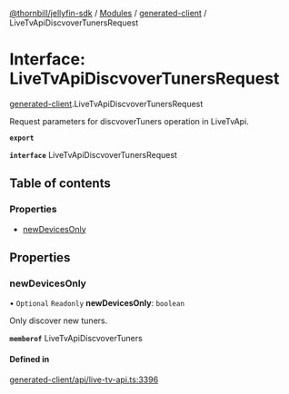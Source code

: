 [@thornbill/jellyfin-sdk](../README.md) / [Modules](../modules.md) / [generated-client](../modules/generated_client.md) / LiveTvApiDiscvoverTunersRequest

# Interface: LiveTvApiDiscvoverTunersRequest

[generated-client](../modules/generated_client.md).LiveTvApiDiscvoverTunersRequest

Request parameters for discvoverTuners operation in LiveTvApi.

**`export`**

**`interface`** LiveTvApiDiscvoverTunersRequest

## Table of contents

### Properties

- [newDevicesOnly](generated_client.LiveTvApiDiscvoverTunersRequest.md#newdevicesonly)

## Properties

### newDevicesOnly

• `Optional` `Readonly` **newDevicesOnly**: `boolean`

Only discover new tuners.

**`memberof`** LiveTvApiDiscvoverTuners

#### Defined in

[generated-client/api/live-tv-api.ts:3396](https://github.com/thornbill/jellyfin-sdk-typescript/blob/03092f3/src/generated-client/api/live-tv-api.ts#L3396)
